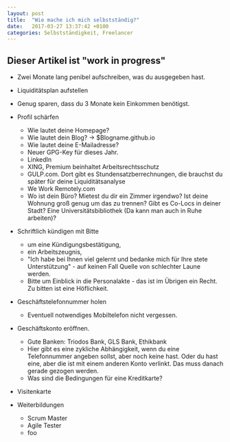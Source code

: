 ```yaml
---
layout: post
title:  "Wie mache ich mich selbstständig?"
date:   2017-03-27 13:37:42 +0100
categories: Selbstständigkeit, Freelancer
---
```


Dieser Artikel ist "work in progress"
--------------------------------------------

* Zwei Monate lang penibel aufschreiben, was du ausgegeben hast. 
* Liquiditätsplan aufstellen 
* Genug sparen, dass du 3 Monate kein Einkommen benötigst.

* Profil schärfen
  * Wie lautet deine Homepage?
  * Wie lautet dein Blog? -> $Blogname.github.io
  * Wie lautet deine E-Mailadresse? 
  * Neuer GPG-Key für dieses Jahr.
  * LinkedIn
  * XING, Premium beinhaltet Arbeitsrechtsschutz
  * GULP.com. Dort gibt es Stundensatzberrechnungen, die brauchst du später für deine Liquiditätsanalyse
  * We Work Remotely.com
  * Wo ist dein Büro? Mietest du dir ein Zimmer irgendwo? Ist deine Wohnung groß genug um das zu trennen? Gibt es Co-Locs in deiner Stadt? Eine Universitätsbibliothek (Da kann man auch in Ruhe arbeiten)? 
  
* Schriftlich kündigen mit Bitte
  * um eine Kündigungsbestätigung,
  * ein Arbeitszeugnis,
  * "Ich habe bei Ihnen viel gelernt und bedanke mich für Ihre stete Unterstützung" - auf keinen Fall Quelle von schlechter Laune werden.
  * Bitte um Einblick in die Personalakte - das ist im Übrigen ein Recht. Zu bitten ist eine Höflichkeit. 
 
 * Geschäftstelefonnummer holen
   * Eventuell notwendiges Mobiltelefon nicht vergessen. 
   
 * Geschäftskonto eröffnen. 
    * Gute Banken: Triodos Bank, GLS Bank, Ethikbank
    * Hier gibt es eine zykliche Abhängigkeit, wenn du eine Telefonnummer angeben sollst, aber noch keine hast. Oder du hast eine, aber die ist mit einem anderen Konto verlinkt. Das muss danach gerade gezogen werden.
    * Was sind die Bedingungen für eine Kreditkarte?
   
 * Visitenkarte 
 
 * Weiterbildungen
    * Scrum Master
    * Agile Tester
    * foo